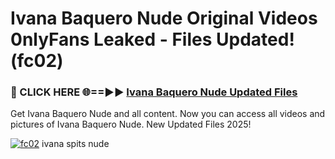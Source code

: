 # Ivana Baquero Nude Original Videos 0nlyFans Leaked - Files Updated! (fc02)

<h3>🔴 CLICK HERE 🌐==►► <a href="https://tinyurl.com/4mcuefdz" rel="nofollow">Ivana Baquero Nude Updated Files</a></h3>

Get Ivana Baquero Nude and all content. Now you can access all videos and pictures of Ivana Baquero Nude. New Updated Files 2025!

[![fc02](https://i.imgur.com/StAQSOY.gif)](https://tinyurl.com/4mcuefdz)
ivana spits nude
